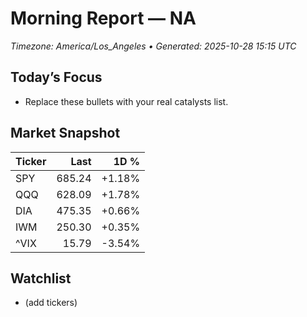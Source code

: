 # Morning Report — NA
_Timezone: America/Los_Angeles • Generated: 2025-10-28 15:15 UTC_

## Today’s Focus
- Replace these bullets with your real catalysts list.

## Market Snapshot
| Ticker | Last | 1D % |
|---|---:|---:|
| SPY | 685.24 | +1.18% |
| QQQ | 628.09 | +1.78% |
| DIA | 475.35 | +0.66% |
| IWM | 250.30 | +0.35% |
| ^VIX | 15.79 | -3.54% |

## Watchlist
- (add tickers)
